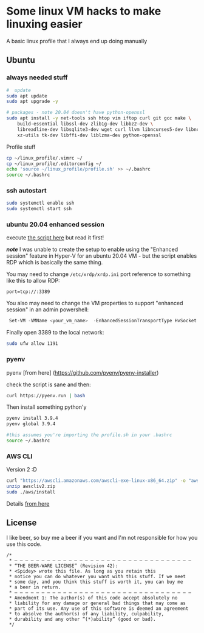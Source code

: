 # Some linux VM hacks to make linuxing easier

A basic linux profile that I always end up doing manually

## Ubuntu

### always needed stuff

```bash
#  update
sudo apt update
sudo apt upgrade -y

# packages - note 20.04 doesn't have python-openssl
sudo apt install -y net-tools ssh htop vim iftop curl git gcc make \
    build-essential libssl-dev zlib1g-dev libbz2-dev \
    libreadline-dev libsqlite3-dev wget curl llvm libncurses5-dev libncursesw5-dev \
    xz-utils tk-dev libffi-dev liblzma-dev python-openssl
```

Profile stuff
```bash
cp ~/linux_profile/.vimrc ~/
cp ~/linux_profile/.editorconfig ~/
echo 'source ~/linux_profile/profile.sh' >> ~/.bashrc
source ~/.bashrc
```

### ssh autostart

```bash
sudo systemctl enable ssh
sudo systemctl start ssh
```

### ubuntu 20.04 enhanced session

execute [the script here](https://github.com/microsoft/linux-vm-tools/blob/cb07b3eaeb89822ebc6eaddb10f3932bb1879f47/ubuntu/20.04/install.sh) but read it first!

***note*** I was unable to create the setup to enable using the "Enhanced session" feature in Hyper-V for an ubuntu 20.04 VM - but the script enables RDP which is basically the same thing.

You may need to change `/etc/xrdp/xrdp.ini` port reference to something like this to allow RDP:
```text
port=tcp://:3389
```

You also may need to change the VM properties to support "enhanced session" in an admin powershell:

```powershell
 Set-VM -VMName <your_vm_name>  -EnhancedSessionTransportType HvSocket
```

Finally open 3389 to the local network:
```bash
sudo ufw allow 1191
```

### pyenv

pyenv [from here] (https://github.com/pyenv/pyenv-installer)

check the script is sane and then:

```bash
curl https://pyenv.run | bash
```

Then install something python'y

```bash
pyenv install 3.9.4
pyenv global 3.9.4

#this assumes you're importing the profile.sh in your .bashrc
source ~/.bashrc
```

### AWS CLI

Version 2 :D

```bash
curl "https://awscli.amazonaws.com/awscli-exe-linux-x86_64.zip" -o "awscliv2.zip"
unzip awscliv2.zip
sudo ./aws/install
```

Details [from here](https://docs.aws.amazon.com/cli/latest/userguide/install-cliv2-linux.html)

## License

I like beer, so buy me a beer if you want and I'm not responsible for how you use this code.

```text
/* 
 * — — — — — — — — — — — — — — — — — — — — — — — — — — — — — — — — — 
 * “THE BEER-WARE LICENSE” (Revision 42):
 * <Spidey> wrote this file. As long as you retain this  
 * notice you can do whatever you want with this stuff. If we meet
 * some day, and you think this stuff is worth it, you can buy me
 * a beer in return.
 * — — — — — — — — — — — — — — — — — — — — — — — — — — — — — — — — — 
 * Amendment 1: The author(s) of this code accept absolutely no 
 * liability for any damage or general bad things that may come as 
 * part of its use. Any use of this software is deemed an agreement 
 * to absolve the author(s) of any liability, culpability, 
 * durability and any other “(*)ability” (good or bad).
 */
```